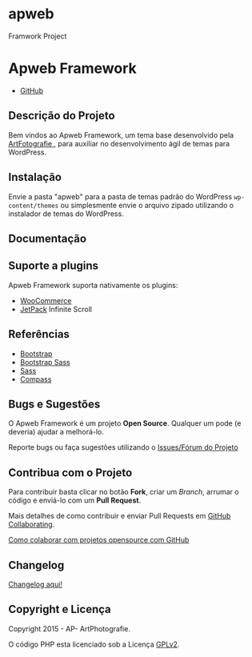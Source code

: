 # apweb
Framwork Project

# Apweb Framework #


* [GitHub](https://github.com/ArtPhotografie/apweb)


## Descrição do Projeto ##

Bem vindos ao Apweb Framework, um tema base desenvolvido pela [ArtFotografie ](https://www.facebook.com/ARTPHOTOGRAFIE1), para auxiliar no desenvolvimento ágil de temas para WordPress.

## Instalação ##

Envie a pasta "apweb" para a pasta de temas padrão do WordPress `wp-content/themes` ou simplesmente envie o arquivo zipado utilizando o instalador de temas do WordPress.

## Documentação ##

## Suporte a plugins ##

 Apweb Framework suporta nativamente os plugins:

* [WooCommerce](http://wordpress.org/extend/plugins/woocommerce/)
* [JetPack](http://wordpress.org/extend/plugins/jetpack/) Infinite Scroll

## Referências ##

* [Bootstrap](http://getbootstrap.com/)
* [Bootstrap Sass](https://github.com/twbs/bootstrap-sass)
* [Sass](http://sass-lang.com/)
* [Compass](http://compass-style.org/)


## Bugs e Sugestões ##

O Apweb Framework é um projeto **Open Source**. Qualquer um pode (e deveria) ajudar a melhorá-lo.

Reporte bugs ou faça sugestões utilizando o [Issues/Fórum do Projeto](https://github.com/ArtPhotografie/apweb/issues)

## Contribua com o Projeto ##

Para contribuir basta clicar no botão **Fork**, criar um *Branch*, arrumar o código e enviá-lo com um **Pull Request**.

Mais detalhes de como contribuir e enviar Pull Requests em [GitHub Collaborating](https://help.github.com/categories/63/articles).

[Como colaborar com projetos opensource com GitHub](http://www.youtube.com/watch?v=H3olaBo83As)

## Changelog ##

[Changelog aqui!](https://github.com/wpbrasil/apweb/blob/master/docs/CHANGELOG.md)

## Copyright e Licença ##

Copyright 2015 - AP- ArtPhotografie.

O código PHP esta licenciado sob a Licença [GPLv2](http://www.gnu.org/licenses/gpl-2.0.txt). 


